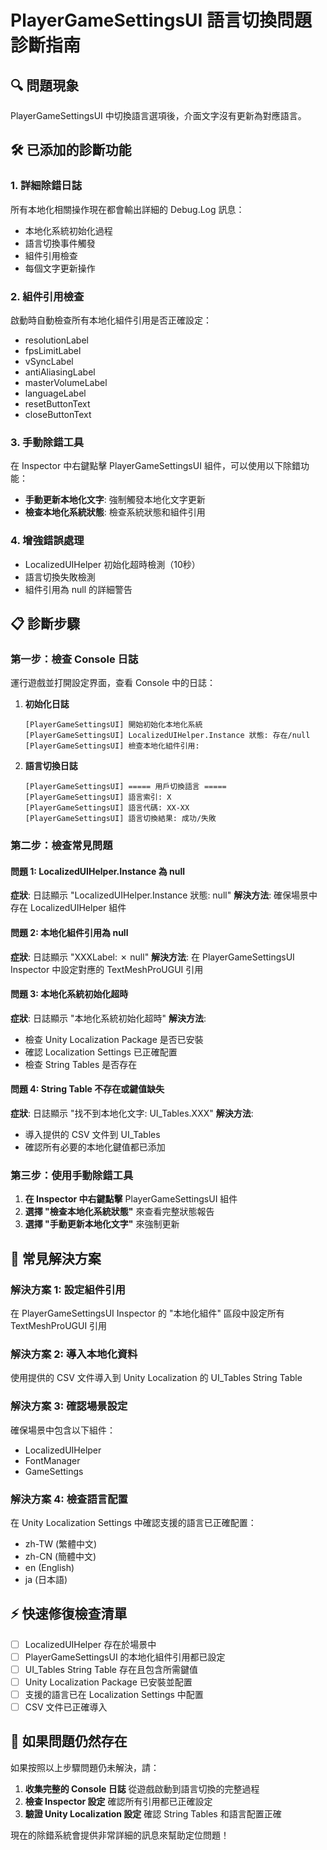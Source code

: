 # PlayerGameSettingsUI 語言切換問題診斷指南

## 🔍 問題現象
PlayerGameSettingsUI 中切換語言選項後，介面文字沒有更新為對應語言。

## 🛠️ 已添加的診斷功能

### 1. 詳細除錯日誌
所有本地化相關操作現在都會輸出詳細的 Debug.Log 訊息：
- 本地化系統初始化過程
- 語言切換事件觸發
- 組件引用檢查
- 每個文字更新操作

### 2. 組件引用檢查
啟動時自動檢查所有本地化組件引用是否正確設定：
- resolutionLabel
- fpsLimitLabel
- vSyncLabel
- antiAliasingLabel
- masterVolumeLabel
- languageLabel
- resetButtonText
- closeButtonText

### 3. 手動除錯工具
在 Inspector 中右鍵點擊 PlayerGameSettingsUI 組件，可以使用以下除錯功能：
- **手動更新本地化文字**: 強制觸發本地化文字更新
- **檢查本地化系統狀態**: 檢查系統狀態和組件引用

### 4. 增強錯誤處理
- LocalizedUIHelper 初始化超時檢測（10秒）
- 語言切換失敗檢測
- 組件引用為 null 的詳細警告

## 📋 診斷步驟

### 第一步：檢查 Console 日誌
運行遊戲並打開設定界面，查看 Console 中的日誌：

1. **初始化日誌**
   ```
   [PlayerGameSettingsUI] 開始初始化本地化系統
   [PlayerGameSettingsUI] LocalizedUIHelper.Instance 狀態: 存在/null
   [PlayerGameSettingsUI] 檢查本地化組件引用:
   ```

2. **語言切換日誌**
   ```
   [PlayerGameSettingsUI] ===== 用戶切換語言 =====
   [PlayerGameSettingsUI] 語言索引: X
   [PlayerGameSettingsUI] 語言代碼: XX-XX
   [PlayerGameSettingsUI] 語言切換結果: 成功/失敗
   ```

### 第二步：檢查常見問題

#### 問題 1: LocalizedUIHelper.Instance 為 null
**症狀**: 日誌顯示 "LocalizedUIHelper.Instance 狀態: null"
**解決方法**: 確保場景中存在 LocalizedUIHelper 組件

#### 問題 2: 本地化組件引用為 null
**症狀**: 日誌顯示 "XXXLabel: ✗ null"
**解決方法**: 在 PlayerGameSettingsUI Inspector 中設定對應的 TextMeshProUGUI 引用

#### 問題 3: 本地化系統初始化超時
**症狀**: 日誌顯示 "本地化系統初始化超時"
**解決方法**: 
- 檢查 Unity Localization Package 是否已安裝
- 確認 Localization Settings 已正確配置
- 檢查 String Tables 是否存在

#### 問題 4: String Table 不存在或鍵值缺失
**症狀**: 日誌顯示 "找不到本地化文字: UI_Tables.XXX"
**解決方法**: 
- 導入提供的 CSV 文件到 UI_Tables
- 確認所有必要的本地化鍵值都已添加

### 第三步：使用手動除錯工具

1. **在 Inspector 中右鍵點擊** PlayerGameSettingsUI 組件
2. **選擇 "檢查本地化系統狀態"** 來查看完整狀態報告
3. **選擇 "手動更新本地化文字"** 來強制更新

## 🎯 常見解決方案

### 解決方案 1: 設定組件引用
在 PlayerGameSettingsUI Inspector 的 "本地化組件" 區段中設定所有 TextMeshProUGUI 引用

### 解決方案 2: 導入本地化資料
使用提供的 CSV 文件導入到 Unity Localization 的 UI_Tables String Table

### 解決方案 3: 確認場景設定
確保場景中包含以下組件：
- LocalizedUIHelper
- FontManager  
- GameSettings

### 解決方案 4: 檢查語言配置
在 Unity Localization Settings 中確認支援的語言已正確配置：
- zh-TW (繁體中文)
- zh-CN (簡體中文)
- en (English)
- ja (日本語)

## ⚡ 快速修復檢查清單

- [ ] LocalizedUIHelper 存在於場景中
- [ ] PlayerGameSettingsUI 的本地化組件引用都已設定
- [ ] UI_Tables String Table 存在且包含所需鍵值
- [ ] Unity Localization Package 已安裝並配置
- [ ] 支援的語言已在 Localization Settings 中配置
- [ ] CSV 文件已正確導入

## 🚨 如果問題仍然存在

如果按照以上步驟問題仍未解決，請：

1. **收集完整的 Console 日誌** 從遊戲啟動到語言切換的完整過程
2. **檢查 Inspector 設定** 確認所有引用都已正確設定
3. **驗證 Unity Localization 設定** 確認 String Tables 和語言配置正確

現在的除錯系統會提供非常詳細的訊息來幫助定位問題！